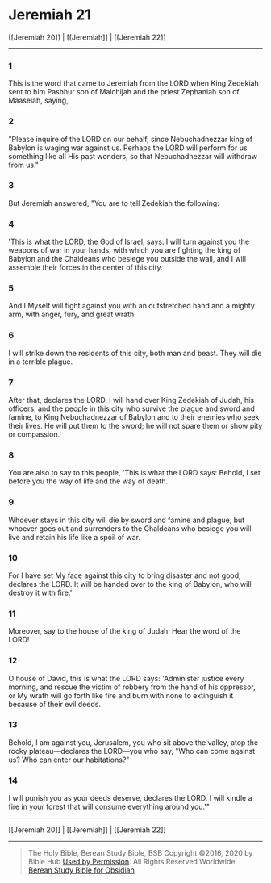 # Jeremiah 21

[[Jeremiah 20]] | [[Jeremiah]] | [[Jeremiah 22]]

---

### 1
This is the word that came to Jeremiah from the LORD when King Zedekiah sent to him Pashhur son of Malchijah and the priest Zephaniah son of Maaseiah, saying,

### 2
"Please inquire of the LORD on our behalf, since Nebuchadnezzar king of Babylon is waging war against us. Perhaps the LORD will perform for us something like all His past wonders, so that Nebuchadnezzar will withdraw from us."

### 3
But Jeremiah answered, "You are to tell Zedekiah the following:

### 4
'This is what the LORD, the God of Israel, says: I will turn against you the weapons of war in your hands, with which you are fighting the king of Babylon and the Chaldeans who besiege you outside the wall, and I will assemble their forces in the center of this city.

### 5
And I Myself will fight against you with an outstretched hand and a mighty arm, with anger, fury, and great wrath.

### 6
I will strike down the residents of this city, both man and beast. They will die in a terrible plague.

### 7
After that, declares the LORD, I will hand over King Zedekiah of Judah, his officers, and the people in this city who survive the plague and sword and famine, to King Nebuchadnezzar of Babylon and to their enemies who seek their lives. He will put them to the sword; he will not spare them or show pity or compassion.'

### 8
You are also to say to this people, 'This is what the LORD says: Behold, I set before you the way of life and the way of death.

### 9
Whoever stays in this city will die by sword and famine and plague, but whoever goes out and surrenders to the Chaldeans who besiege you will live and retain his life like a spoil of war.

### 10
For I have set My face against this city to bring disaster and not good, declares the LORD. It will be handed over to the king of Babylon, who will destroy it with fire.'

### 11
Moreover, say to the house of the king of Judah: Hear the word of the LORD!

### 12
O house of David, this is what the LORD says: 'Administer justice every morning, and rescue the victim of robbery from the hand of his oppressor, or My wrath will go forth like fire and burn with none to extinguish it because of their evil deeds.

### 13
Behold, I am against you, Jerusalem, you who sit above the valley, atop the rocky plateau—declares the LORD—you who say, "Who can come against us? Who can enter our habitations?"

### 14
I will punish you as your deeds deserve, declares the LORD. I will kindle a fire in your forest that will consume everything around you.'"

---

[[Jeremiah 20]] | [[Jeremiah]] | [[Jeremiah 22]]

---

> The Holy Bible, Berean Study Bible, BSB
> Copyright &copy;2016, 2020 by Bible Hub
> [Used by Permission](https://berean.bible/terms.htm). All Rights Reserved Worldwide.
> [Berean Study Bible for Obsidian](https://github.com/gapmiss/berean-study-bible-for-obsidian)

